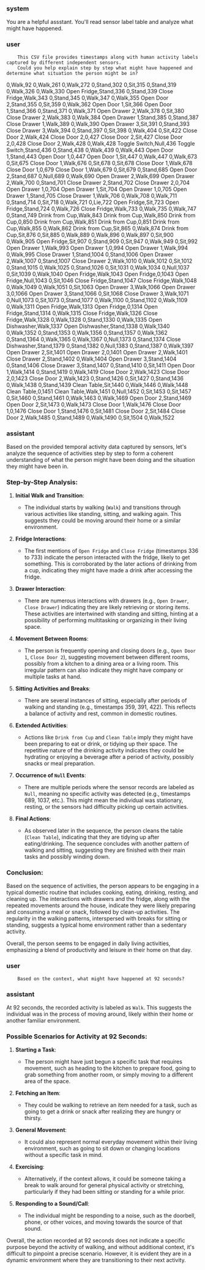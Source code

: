 ### system
You are a helpful assstant. You'll read sensor label table and analyze what might have happened.
### user

        This CSV file provides timestamps along with human activity labels captured by different independent sensors.
        Could you help explain step by step what might have happened and determine what situation the person might be in?
    
0,Walk,92
0,Walk,261
0,Walk,272
0,Stand,302
0,Sit,315
0,Stand,319
0,Walk,326
0,Walk,330
Open Fridge,Stand,336
0,Stand,339
Close Fridge,Walk,343
0,Stand,345
0,Walk,347
0,Walk,355
Open Door 2,Stand,355
0,Sit,359
0,Walk,362
Open Door 1,Sit,366
Open Door 1,Stand,366
0,Stand,371
0,Walk,371
Open Drawer 2,Walk,378
0,Sit,380
Close Drawer 2,Walk,383
0,Walk,384
Open Drawer 1,Stand,385
0,Stand,387
Close Drawer 1,Walk,389
0,Walk,390
Open Drawer 3,Sit,391
0,Stand,393
Close Drawer 3,Walk,394
0,Stand,397
0,Sit,398
0,Walk,404
0,Sit,422
Close Door 2,Walk,424
Close Door 2,0,427
Close Door 2,Sit,427
Close Door 2,0,428
Close Door 2,Walk,428
0,Walk,428
Toggle Switch,Null,436
Toggle Switch,Stand,436
0,Stand,438
0,Walk,439
0,Walk,443
Open Door 1,Stand,443
Open Door 1,0,447
Open Door 1,Sit,447
0,Walk,447
0,Walk,673
0,Sit,675
Close Door 1,Walk,676
0,Sit,678
0,Sit,678
Close Door 1,Walk,678
Close Door 1,0,679
Close Door 1,Walk,679
0,Sit,679
0,Stand,685
Open Door 2,Stand,687
0,Null,689
0,Walk,690
Open Drawer 2,Walk,699
Open Drawer 2,Walk,700
0,Stand,701
Close Drawer 2,Stand,702
Close Drawer 2,0,704
Open Drawer 1,0,704
Open Drawer 1,Sit,704
Open Drawer 1,0,705
Open Drawer 1,Stand,705
Close Drawer 1,Walk,706
0,Walk,708
0,Walk,711
0,Stand,714
0,Sit,718
0,Walk,721
0,Lie,722
Open Fridge,Sit,723
Open Fridge,Stand,724
0,Walk,726
Close Fridge,Walk,733
0,Walk,735
0,Walk,747
0,Stand,749
Drink from Cup,Walk,843
Drink from Cup,Walk,850
Drink from Cup,0,850
Drink from Cup,Walk,851
Drink from Cup,0,851
Drink from Cup,Walk,855
0,Walk,862
Drink from Cup,Sit,865
0,Walk,874
Drink from Cup,Sit,876
0,Sit,885
0,Walk,889
0,Walk,896
0,Walk,897
0,Sit,900
0,Walk,905
Open Fridge,Sit,907
0,Stand,909
0,Sit,947
0,Walk,949
0,Sit,992
Open Drawer 1,Walk,993
Open Drawer 1,0,994
Open Drawer 1,Walk,994
0,Walk,995
Close Drawer 1,Stand,1004
0,Stand,1006
Open Drawer 2,Walk,1007
0,Stand,1007
Close Drawer 2,Walk,1010
0,Walk,1012
0,Sit,1012
0,Stand,1015
0,Walk,1025
0,Stand,1026
0,Sit,1031
0,Walk,1034
0,Null,1037
0,Sit,1039
0,Walk,1040
Open Fridge,Walk,1043
Open Fridge,0,1043
Open Fridge,Null,1043
0,Sit,1046
Close Fridge,Stand,1047
Close Fridge,Walk,1048
0,Walk,1049
0,Walk,1051
0,Sit,1063
Open Drawer 3,Walk,1066
Open Drawer 3,0,1066
Open Drawer 3,Stand,1066
0,Sit,1068
Close Drawer 3,Walk,1071
0,Null,1073
0,Sit,1073
0,Stand,1077
0,Walk,1100
0,Stand,1102
0,Walk,1109
0,Walk,1311
Open Fridge,Walk,1313
Open Fridge,0,1314
Open Fridge,Stand,1314
0,Walk,1315
Close Fridge,Walk,1326
Close Fridge,Walk,1328
0,Walk,1328
0,Stand,1330
0,Walk,1335
Open Dishwasher,Walk,1337
Open Dishwasher,Stand,1338
0,Walk,1340
0,Walk,1352
0,Stand,1353
0,Walk,1356
0,Stand,1357
0,Walk,1362
0,Stand,1364
0,Walk,1365
0,Walk,1367
0,Null,1373
0,Stand,1374
Close Dishwasher,Stand,1379
0,Stand,1382
0,Null,1383
0,Stand,1387
0,Walk,1397
Open Drawer 2,Sit,1401
Open Drawer 2,0,1401
Open Drawer 2,Walk,1401
Close Drawer 2,Stand,1402
0,Walk,1404
Open Drawer 3,Stand,1404
0,Stand,1406
Close Drawer 3,Stand,1407
0,Stand,1410
0,Sit,1411
Open Door 1,Walk,1414
0,Stand,1419
0,Walk,1419
Close Door 2,Walk,1423
Close Door 2,0,1423
Close Door 2,Walk,1423
0,Stand,1426
0,Sit,1427
0,Stand,1436
0,Walk,1438
0,Stand,1439
Clean Table,Sit,1440
0,Walk,1446
0,Walk,1448
Clean Table,0,1451
Clean Table,Walk,1451
0,Null,1452
0,Sit,1453
0,Sit,1457
0,Sit,1460
0,Stand,1461
0,Walk,1463
0,Walk,1469
Open Door 2,Stand,1469
Open Door 2,Sit,1473
0,Walk,1473
Close Door 1,Walk,1476
Close Door 1,0,1476
Close Door 1,Stand,1476
0,Sit,1481
Close Door 2,Sit,1484
Close Door 2,Walk,1485
0,Stand,1489
0,Walk,1490
0,Sit,1504
0,Walk,1522

### assistant
Based on the provided temporal activity data captured by sensors, let's analyze the sequence of activities step by step to form a coherent understanding of what the person might have been doing and the situation they might have been in.

### Step-by-Step Analysis:
1. **Initial Walk and Transition**:
   - The individual starts by walking (`Walk`) and transitions through various activities like standing, sitting, and walking again. This suggests they could be moving around their home or a similar environment.

2. **Fridge Interactions**:
   - The first mentions of `Open Fridge` and `Close Fridge` (timestamps 336 to 733) indicate the person interacted with the fridge, likely to get something. This is corroborated by the later actions of drinking from a cup, indicating they might have made a drink after accessing the fridge.

3. **Drawer Interaction**:
   - There are numerous interactions with drawers (e.g., `Open Drawer`, `Close Drawer`) indicating they are likely retrieving or storing items. These activities are intertwined with standing and sitting, hinting at a possibility of performing multitasking or organizing in their living space.

4. **Movement Between Rooms**:
   - The person is frequently opening and closing doors (e.g., `Open Door 1`, `Close Door 2`), suggesting movement between different rooms, possibly from a kitchen to a dining area or a living room. This irregular pattern can also indicate they might have company or multiple tasks at hand.

5. **Sitting Activities and Breaks**:
   - There are several instances of sitting, especially after periods of walking and standing (e.g., timestamps 359, 391, 422). This reflects a balance of activity and rest, common in domestic routines.

6. **Extended Activities**:
   - Actions like `Drink from Cup` and `Clean Table` imply they might have been preparing to eat or drink, or tidying up their space. The repetitive nature of the drinking activity indicates they could be hydrating or enjoying a beverage after a period of activity, possibly snacks or meal preparation.

7. **Occurrence of `Null` Events**:
   - There are multiple periods where the sensor records are labeled as `Null`, meaning no specific activity was detected (e.g., timestamps 689, 1037, etc.). This might mean the individual was stationary, resting, or the sensors had difficulty picking up certain activities. 

8. **Final Actions**:
   - As observed later in the sequence, the person cleans the table (`Clean Table`), indicating that they are tidying up after eating/drinking. The sequence concludes with another pattern of walking and sitting, suggesting they are finished with their main tasks and possibly winding down.

### Conclusion:
Based on the sequence of activities, the person appears to be engaging in a typical domestic routine that includes cooking, eating, drinking, resting, and cleaning up. The interactions with drawers and the fridge, along with the repeated movements around the house, indicate they were likely preparing and consuming a meal or snack, followed by clean-up activities. The regularity in the walking patterns, interspersed with breaks for sitting or standing, suggests a typical home environment rather than a sedentary activity. 

Overall, the person seems to be engaged in daily living activities, emphasizing a blend of productivity and leisure in their home on that day.
### user

        Based on the context, what might have happened at 92 seconds?
    
### assistant
At 92 seconds, the recorded activity is labeled as `Walk`. This suggests the individual was in the process of moving around, likely within their home or another familiar environment. 

### Possible Scenarios for Activity at 92 Seconds:

1. **Starting a Task**:
   - The person might have just begun a specific task that requires movement, such as heading to the kitchen to prepare food, going to grab something from another room, or simply moving to a different area of the space.

2. **Fetching an Item**:
   - They could be walking to retrieve an item needed for a task, such as going to get a drink or snack after realizing they are hungry or thirsty.

3. **General Movement**:
   - It could also represent normal everyday movement within their living environment, such as going to sit down or changing locations without a specific task in mind.

4. **Exercising**: 
   - Alternatively, if the context allows, it could be someone taking a break to walk around for general physical activity or stretching, particularly if they had been sitting or standing for a while prior.

5. **Responding to a Sound/Call**:
   - The individual might be responding to a noise, such as the doorbell, phone, or other voices, and moving towards the source of that sound.

Overall, the action recorded at 92 seconds does not indicate a specific purpose beyond the activity of walking, and without additional context, it's difficult to pinpoint a precise scenario. However, it is evident they are in a dynamic environment where they are transitioning to their next activity.
